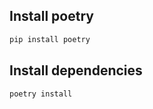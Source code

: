 ## Install poetry
```bash
pip install poetry
```

## Install dependencies
```bash
poetry install
```